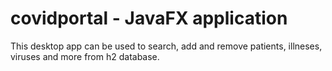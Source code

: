 # covidportal - JavaFX application

This desktop app can be used to search, add and remove patients, illneses, viruses and more from h2 database.

